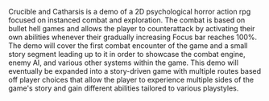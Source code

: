 Crucible and Catharsis is a demo of a 2D psychological horror action rpg focused on instanced combat and exploration. The combat is based on bullet hell games and allows the player to counterattack by activating their own abilities whenever their gradually increasing Focus bar reaches 100%. The demo will cover the first combat encounter of the game and a small story segment leading up to it in order to showcase the combat engine, enemy AI, and various other systems within the game.
This demo will eventually be expanded into a story-driven game with multiple routes based off player choices that allow the player to experience multiple sides of the game's story and gain different abilities tailored to various playstyles.
